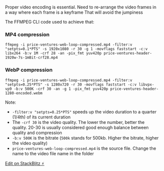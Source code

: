 Proper video encoding is essential. Need to re-arrange the video frames in a way where each frame is a keyframe
That will avoid the jumpiness

The FFMPEG CLI code used to achieve that:

### MP4 compression

`ffmpeg -i price-ventures-web-loop-compressed.mp4 -filter:v "setpts=0.1*PTS" -s 1920x1080 -r 30 -g 1 -movflags faststart -c:v libx264 -b:v 1M -crf 28 -an -pix_fmt yuv420p price-ventures-header-1920w-7s-1mBit-crf28.mp4`

### WebP compression

`ffmpeg -i price-ventures-web-loop-compressed.mp4 -filter:v "setpts=0.25*PTS" -s 1280x720 -r 30 -movflags faststart -c:v libvpx-vp9 -b:v 500K -crf 30 -an -g 1 -pix_fmt yuv420p price-ventures-header-1280-encoded.webm`

Note:

- `-filter:v "setpts=0.25*PTS"` speeds up the video duration to a quarter (1/4th) of its current duration
- The `-crf 30` is the video quality. The lower the number, better the quality. 20-30 is usually considered good enough balance between quality and compression
- `-b:v 500K` is the bitrate (`500k` stands for 500kb. Higher the bitrate, higher the video quality)
- `price-ventures-web-loop-compressed.mp4` is the source file. Change the name to the video file name in the folder

[Edit on StackBlitz ⚡️](https://stackblitz.com/edit/web-platform-jirmlp)
